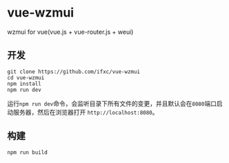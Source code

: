 # vue-wzmui

wzmui for vue(vue.js + vue-router.js + weui)

## 开发

```
git clone https://github.com/ifxc/vue-wzmui
cd vue-wzmui
npm install
npm run dev
```
运行`npm run dev`命令，会监听目录下所有文件的变更，并且默认会在`8080`端口启动服务器，然后在浏览器打开 `http://localhost:8080`。


## 构建
```
npm run build
```

